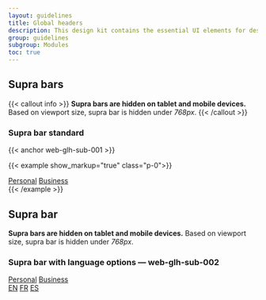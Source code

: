 ```yaml
---
layout: guidelines
title: Global headers
description: This design kit contains the essential UI elements for designing, prototyping and building Orange products and services on the web.
group: guidelines
subgroup: Modules
toc: true
---
```


## Supra bars
{{< callout info >}}
<strong>Supra bars are hidden on tablet and mobile devices.</strong><br>
Based on viewport size, supra bar is hidden under <var>768px</var>.
{{< /callout >}}

### Supra bar standard

{{< anchor web-glh-sub-001 >}}

{{< example show_markup="true" class="p-0">}}
<nav class="navbar navbar-dark bg-dark navbar-expand-md pt-0 d-none d-sm-block d-sm-none d-md-block lh-1">
  <div class="container">
      <div class="navbar-nav">
        <a href="#" class="nav-link active pb-1 fs-7" aria-current="page">Personal</a>
        <a href="#" class="nav-link pb-1 fs-7">Business</a>
      </div>
  </div>
</nav>
{{< /example >}}
<main>
  <div class="container">
    <h2 id="suprabar">Supra bar</h2>
    <p>
      <strong>Supra bars are hidden on tablet and mobile devices.</strong>
      Based on viewport size, supra bar is hidden under <var>768px</var>.
    </p>
  </div>
  <div class="container">
    <h3 class="mt-5 h5">Supra bar with language options — <a id="web-glh-sub-002" class="ui-kit-id">web-glh-sub-002</a></h3>
  </div>
  <nav role="navigation" class="navbar navbar-dark bg-dark navbar-expand-md pt-0">
    <div class="container">
      <div class="navbar-nav d-flex flex-row">
        <a href="#" class="nav-link active pb-1" aria-current="page">Personal</a>
        <a class="nav-link pb-1" href="#">Business</a>
      </div>
      <div class="navbar-nav d-flex flex-row">
          <a class="nav-link active pb-1" href="#" aria-label="English version">EN</a>
          <a class="nav-link ml-1 pb-1" href="#" aria-label="Version française" lang="fr" hreflang="fr">FR</a>
          <a class="nav-link ml-1 pb-1" href="#" aria-label="Version en español" lang="es" hreflang="es">ES</a>
      </div>
    </div>
  </nav>
</main>
